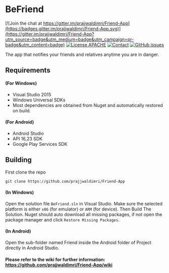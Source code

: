 BeFriend
=========
[![Join the chat at https://gitter.im/prajjwaldimri/Friend-App](https://badges.gitter.im/prajjwaldimri/Friend-App.svg)](https://gitter.im/prajjwaldimri/Friend-App?utm_source=badge&utm_medium=badge&utm_campaign=pr-badge&utm_content=badge)
[![License APACHE](https://img.shields.io/badge/license-APACHE-642C90.svg?style=flat-square)](https://github.com/prajjwaldimri/Friend-App/blob/master/LICENSE)
[![Contact](https://img.shields.io/badge/contact-@prajjwaldimri-642C90.svg?style=flat-square)](https://twitter.com/prajjwaldimri)
[![GitHub issues](https://img.shields.io/github/issues/prajjwaldimri/Friend-App.svg?style=flat-square)](https://github.com/prajjwaldimri/Friend-App/issues)


The app that notifies your friends and relatives anytime you are in danger.

## Requirements

#### (For Windows)
- Visual Studio 2015 
- Windows Universal SDKs
- Most dependencies are obtained from Nuget and automatically restored on build.

#### (For Android)
- Android Studio 
- API 16,23 SDK
- Google Play Services SDK


## Building

First clone the repo

    git clone https://github.com/prajjwaldimri/Friend-App

#### (In Windows)

Open the solution file `BeFriend.sln` in Visual Studio.  Make sure the selected platform is either `x86` (for emulator) or `ARM` (for device).  Then Build The Solution.  Nuget should auto download all missing packages, if not open the package manager and click `Restore Missing Packages`.

#### (In Android)

Open the sub-folder named Friend inside the Android folder of Project directly in Android Studio. 


#### Please refer to the wiki for further information: https://github.com/prajjwaldimri/Friend-App/wiki
